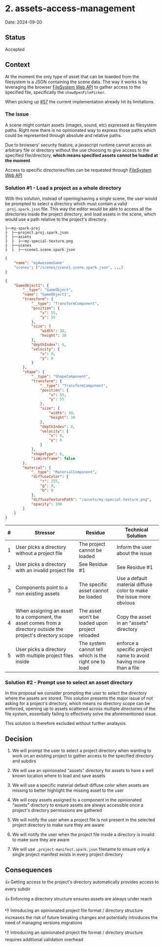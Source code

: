 # 2. assets-access-management

Date: 2024-09-20

## Status

Accepted

## Context

At the moment the only type of asset that can be loaeded from the filesystem is a JSON containing the scene data.
The way it works is by leveraging the browser [FileSystem Web API](https://developer.mozilla.org/en-US/docs/Web/API/FileSystem) to gather access to the specified file,
specifically the `showOpenFilePicker`.

When picking up [#57](https://github.com/RuggeroVisintin/spark-engine-web-editor/issues/57) the current implementation
already hit its limitations.

### The issue

A scene might contain assets (images, sound, etc) expressed as filesystem paths. Right now there is no opinionated way to express those paths
which could be represented through absolute and relative paths.

Due to browsers' security feature, a javascript runtime cannot access an arbitrary file or directory without the use choosing to give access to
the specified file/directory, **which means specified assets cannot be loaded at the moment**.

Access to specific directories/files can be requested through [FileSystem Web API](https://developer.mozilla.org/en-US/docs/Web/API/FileSystem)

### Solution #1 - Load a project as a whole directory

With this solution, instead of opening/saving a single scene, the user would be prompted to select a directory which must contain a valid `.proj.spark.json` file.
This way the editor would be able to access all the directories inside the project directory, and load assets in the scene, which would use a path relative to the
project's directory.

```tree
├──my-spark-proj
├  ├──project.proj.spark.json
├  ├──assets
├  ├  ├──my-special-texture.png
├  ├──scenes
├  ├  ├──scene1.scene.spark.json
```

```json
{
    "name": "myAwesomeGame"
    "scenes": ["/scenes/scene1.scene.spark.json", ...]
}
```

```json
{
    "GameObject1": {
        "__type": "GameObject",
        "name": "GameObject1",
        "transform": {
            "__type": "TransformComponent",
            "position": {
                "x": 55,
                "y": 55
            },
            "size": {
                "width": 30,
                "height": 30
            },
            "depthIndex": 0,
            "velocity": {
                "x": 0,
                "y": 0
            }
        },
        "shape": {
            "__type": "ShapeComponent",
            "transform": {
                "__type": "TransformComponent",
                "position": {
                    "x": 55,
                    "y": 55
                },
                "size": {
                    "width": 30,
                    "height": 30
                },
                "depthIndex": 0,
                "velocity": {
                    "x": 0,
                    "y": 0
                }
            },
            "shapeType": 0,
            "isWireframe": false
        },
        "material": {
            "__type": "MaterialComponent",
            "diffuseColor": {
                "r": 255,
                "g": 0,
                "b": 0
            },
            "diffuseTexturePath": "/assets/my-special-texture.png",
            "opacity": 100
        }
    }
}
```

| # |Stressor | Residue | Technical Solution |
|---|-------- | ------- | ------------------ |
| 1 | User picks a directory without a project file | The project cannot be loaded | Inform the user about the issue |
| 2 | User picks a directory with an invalid project file | See Residue #1 | See Residue #1 |
| 3 | Components point to a non existing assets | The specific asset cannot be loaded | Use a default material diffuse color to make the issue more obvious |
| 4 | When assigning an asset to a component, the asset comes from a directory outside the project's directory scope | The asset won't be loaded upon project reloaded | Copy the asset in an "assets" directory |
| 5 | User picks a directory with multiple project files inside | The system cannot tell which is the right one to load | enforce a specific project name to avoid having more than a file

### Solution #2 - Prompt use to select an asset directory

In this proposal we consider prompting the user to select the directory where the assets are stored.
This solution presents the major issue of not asking for a project's directory, which means no directory scope can be enforced, opening up to assets scattered across
multiple directories of the file system, essentially failing to effectively solve the aforementioned issue.

This solution is therefore excluded without further analaysis.

## Decision

1) We will prompt the user to select a project directory when wanting to work on an existing project to gather access to the specified directory and subdirs

2) We will use an opinionated "assets" directory for assets to have a well known location where to load and save assets

3) We will use a specific material default diffuse color when assets are missing to better highlight the missing asset to the user

4) We will copy assets assigned to a component in the opinionated "assets" directory to ensure assets are always accessible once a project's directory permissions are gathered

5) We will notify the user when a project file is not present in the selected project directory to make sure they are aware

6) We will notify the user when the project file inside a directory is invalid to make sure they are aware

7) We will use `.project-manifest.spark.json` filename to ensure only a single project manifest exists in every project directory

## Consequences

👍 Getting access to the project's directory automatically provides access to every subdir

👍 Enforcing a directory structure ensures assets are always under reach

👎 Introducing an opinionated project file format / directory structure increases the risk of future breaking changes and potentially introduces the need of managing versions migrations

👎 Introducing an opinionated project file format / directory structure requires additional validation overhead
